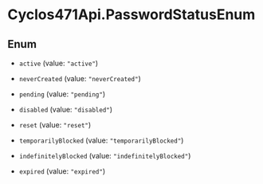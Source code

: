 # Cyclos471Api.PasswordStatusEnum

## Enum


* `active` (value: `"active"`)

* `neverCreated` (value: `"neverCreated"`)

* `pending` (value: `"pending"`)

* `disabled` (value: `"disabled"`)

* `reset` (value: `"reset"`)

* `temporarilyBlocked` (value: `"temporarilyBlocked"`)

* `indefinitelyBlocked` (value: `"indefinitelyBlocked"`)

* `expired` (value: `"expired"`)


